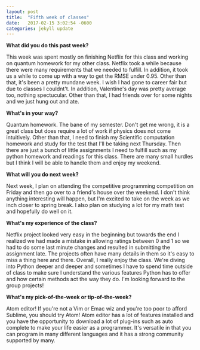 ```yaml
---
layout: post
title:  "Fifth week of classes"
date:   2017-02-15 3:02:54 -0600
categories: jekyll update
---
```

**What did you do this past week?**

This week was spent mostly on finishing Netflix for this class and working on quantum homework for my other class. Netflix took a while because there were many requirements that we needed to fulfill. In addition, it took us a while to come up with a way to get the RMSE under 0.95. Other than that, it's been a pretty mundane week. I wish I had gone to career fair but due to classes I couldnt't. In addition, Valentine's day was pretty average too, nothing spectucular. Other than that, I had friends over for some nights and we just hung out and ate. 

**What's in your way?**

Quantum homework. The bane of my semester. Don't get me wrong, it is a great class but does require a lot of work if physics does not come intuitively. Other than that, I need to finish my Scientific computation homework and study for the test that I'll be taking next Thursday. Then there are just a bunch of little assignments I need to fulfill such as my python homework and readings for this class. There are many small hurdles but I think I will be able to handle them and enjoy my weekend.

**What will you do next week?**

Next week, I plan on attending the competitive programming competition on Friday and then go over to a friend's house over the weekend. I don't think anything interesting will happen, but I'm excited to take on the week as we inch closer to spring break. I also plan on studying a lot for my math test and hopefully do well on it. 

**What's my experience of the class?**

Netflix project looked very easy in the beginning but towards the end I realized we had made a mistake in allowing ratings between 0 and 1 so we had to do some last minute changes and resulted in submitting the assignment late. The projects often have many details in them so it's easy to miss a thing here and there. Overall, I really enjoy the class. We're diving into Python deeper and deeper and sometimes I have to spend time outside of class to make sure I understand the various features Python has to offer and how certain methods act the way they do. I'm looking forward to the group projects!

**What's my pick-of-the-week or tip-of-the-week?**

Atom editor! If you're not a Vim or Emac wiz and you're too poor to afford Sublime, you should try Atom! Atom editor has a lot of features installed and you have the opportunity to download a lot of plug-ins such as auto complete to make your life easier as a programmer. It's versatile in that you can program in many different languages and it has a strong community supported by many.  

